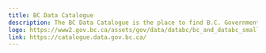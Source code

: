 ```yaml
---
title: BC Data Catalogue
description: The BC Data Catalogue is the place to find B.C. Government data, applications and web services. Government ministries and many broader public sector agencies publish their data resources in the Catalogue. The data in the catalogue can be used to make informed decisions and create opportunities for the benefit of all British Columbians.
logo: https://www2.gov.bc.ca/assets/gov/data/databc/bc_and_databc_small_white.png
link: https://catalogue.data.gov.bc.ca/
---
```

